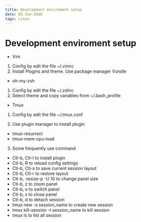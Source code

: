 ```yaml
---
title: Development enviroment setup
date: 01-Jun-2018
tags: Linux 
---
```


Development enviroment setup
============================

- Vim 
1. Config by edit the file ~/.vimrc
2. Install Plugins and theme. Use package manager Vundle

- oh-my-zsh
1. Config by edit the file ~/.zshrc
2. Select theme and copy variables from ~/.bash_profile

- Tmux
1. Config by edit the file ~/.tmux.conf

2. Use plugin manager to install plugin
  * tmux-resurrect
  * tmux-mem-cpu-load

3. Some frequently use command
  * Ctl-b, Ctl-I to install plugin
  * Ctl-b, R to reload config settings
  * Ctl-b, Ctl-s to save current session layout
  * Ctl-b, Ctl-r to restore layout
  * Ctl-b, :resize-p -U 10 to change panel size
  * Ctl-b, z to zoom panel
  * Ctl-b, o to switch panel
  * Ctl-b, x to close panel
  * Ctl-b, d to detach session
  * tmux new -s session_name to create new session
  * tmux kill-session -t session_name to kill session
  * tmux ls to list all session

